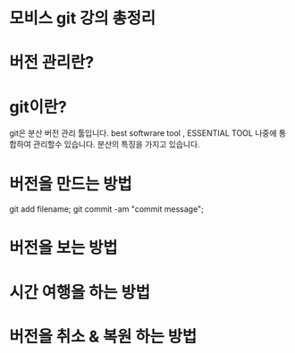 ﻿# 모비스 git 강의 총정리

# 버전 관리란?

# git이란?
git은 분산 버전 관리 툴입니다. best softwrare tool , ESSENTIAL TOOL
나중에 통합하여 관리할수 있습니다. 분산의 특징을 가지고 있습니다. 

# 버전을 만드는 방법
git add filename; git commit -am "commit message";

# 버전을 보는 방법 

# 시간 여행을 하는 방법 

# 버전을 취소 & 복원 하는 방법
